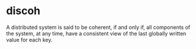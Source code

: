 # discoh
A distributed system is said to be coherent, if and only if, all components of the system, at any time, have a consistent view of the last globally written value for each key.
